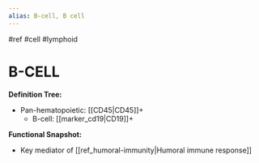 ```yaml
---
alias: B-cell, B cell
---
```


#ref #cell #lymphoid

# B-CELL

**Definition Tree:**
- Pan-hematopoietic: [[CD45|CD45]]+
	- B-cell: [[marker_cd19|CD19]]+

**Functional Snapshot:**
- Key mediator of [[ref_humoral-immunity|Humoral immune response]]